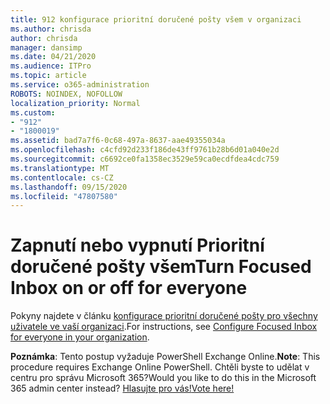 ```yaml
---
title: 912 konfigurace prioritní doručené pošty všem v organizaci
ms.author: chrisda
author: chrisda
manager: dansimp
ms.date: 04/21/2020
ms.audience: ITPro
ms.topic: article
ms.service: o365-administration
ROBOTS: NOINDEX, NOFOLLOW
localization_priority: Normal
ms.custom:
- "912"
- "1800019"
ms.assetid: bad7a7f6-0c68-497a-8637-aae49355034a
ms.openlocfilehash: c4cfd92d233f186de43ff9761b28b6d01a040e2d
ms.sourcegitcommit: c6692ce0fa1358ec3529e59ca0ecdfdea4cdc759
ms.translationtype: MT
ms.contentlocale: cs-CZ
ms.lasthandoff: 09/15/2020
ms.locfileid: "47807580"
---
```

# <a name="turn-focused-inbox-on-or-off-for-everyone"></a><span data-ttu-id="745c7-102">Zapnutí nebo vypnutí Prioritní doručené pošty všem</span><span class="sxs-lookup"><span data-stu-id="745c7-102">Turn Focused Inbox on or off for everyone</span></span>

<span data-ttu-id="745c7-103">Pokyny najdete v článku [konfigurace prioritní doručené pošty pro všechny uživatele ve vaší organizaci](https://docs.microsoft.com/microsoft-365/admin/setup/configure-focused-inbox).</span><span class="sxs-lookup"><span data-stu-id="745c7-103">For instructions, see [Configure Focused Inbox for everyone in your organization](https://docs.microsoft.com/microsoft-365/admin/setup/configure-focused-inbox).</span></span>

<span data-ttu-id="745c7-104">**Poznámka**: Tento postup vyžaduje PowerShell Exchange Online.</span><span class="sxs-lookup"><span data-stu-id="745c7-104">**Note**: This procedure requires Exchange Online PowerShell.</span></span> <span data-ttu-id="745c7-105">Chtěli byste to udělat v centru pro správu Microsoft 365?</span><span class="sxs-lookup"><span data-stu-id="745c7-105">Would you like to do this in the Microsoft 365 admin center instead?</span></span> [<span data-ttu-id="745c7-106">Hlasujte pro vás!</span><span class="sxs-lookup"><span data-stu-id="745c7-106">Vote here!</span></span>](https://go.microsoft.com/fwlink/p/?linkid=862489)
